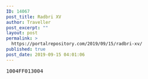 ```yaml
---
ID: 14067
post_title: Radbri XV
author: Traveller
post_excerpt: ""
layout: post
permalink: >
  https://portalrepository.com/2019/09/15/radbri-xv/
published: true
post_date: 2019-09-15 04:01:06
---
```

<pre>1004FF013004</pre>